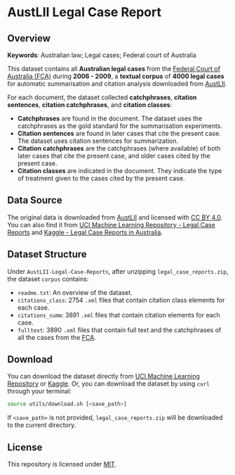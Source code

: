 # AustLII Legal Case Report

## Overview

**Keywords**: Australian law; Legal cases; Federal court of Australia

This dataset contains all **Australian legal cases** from the [Federal Court of Australia (FCA)](https://www.fedcourt.gov.au) during **2006 - 2009**, a **textual corpus** of **4000 legal cases** for automatic summarisation and citation analysis downloaded from [AustLII](https://www.austlii.edu.au/).

For each document, the dataset collected **catchphrases**, **citation sentences**, **citation catchphrases**, and **citation classes**:

- **Catchphrases** are found in the document. The dataset uses the catchphrases as the gold standard for the summarisation experiments.
- **Citation sentences** are found in later cases that cite the present case. The dataset uses citation sentences for summarization. 
- **Citation catchphrases** are the catchphrases (where available) of both later cases that cite the present case, and older cases cited by the present case.
- **Citation classes** are indicated in the document. They indicate the type of treatment given to the cases cited by the present case.


## Data Source
The original data is downloaded from [AustLII](https://www.austlii.edu.au/) and licensed with [CC BY 4.0](https://creativecommons.org/licenses/by/4.0/deed.en). You can also find it from [UCI Machine Learning Repository - Legal Case Reports](https://archive.ics.uci.edu/dataset/239/legal+case+reports) and [Kaggle - Legal Case Reports in Australia](https://www.kaggle.com/datasets/thedevastator/legal-case-reports-in-australia-2006-2009?select=06_1041.xml).


## Dataset Structure

Under `AustLII-Legal-Case-Reports`, after unzipping `legal_case_reports.zip`, the dataset  `corpus` contains:
- `readme.txt`: An overview of the dataset.
- `citations_class`: 2754 `.xml` files that contain citation class elements for each case.
- `citations_summ`: 3891 `.xml` files that contain citation elements for each case.
- `fulltext`: 3890 `.xml` files that contain full text and the catchphrases of all the cases from the [FCA](https://www.fedcourt.gov.au).


## Download

You can download the dataset directly from [UCI Machine Learning Repository](https://archive.ics.uci.edu/ml/datasets/Legal+Case+Reports) or [Kaggle](https://www.kaggle.com/datasets/thedevastator/legal-case-reports-in-australia-2006-2009?select=06_1041.xml). Or, you can download the dataset by using `curl` through your terminal:
```sh
source utils/download.sh [<save_path>]
```
If `<save_path>` is not provided, `legal_case_reports.zip` will be downloaded to the current directory.


## License

This repository is licensed under [MIT](https://opensource.org/license/mit).